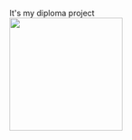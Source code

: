 It's my diploma project <br />
<img src="https://cs13.pikabu.ru/post_img/2023/09/11/5/1694416670162565263.jpg" width="200" height="200"></img>
